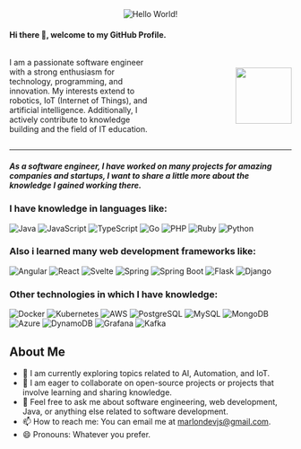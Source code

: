 <div align="center">
  <img src="https://media.giphy.com/media/zOvBKUUEERdNm/giphy.gif" alt="Hello World!">
</div>

#### Hi there 👋, welcome to my GitHub Profile.



<div>
  <div style="display: flex; align-items: center; flex-direction: row; text-align: left;">
    <p style="flex: 1;">I am a passionate software engineer with a strong enthusiasm for technology, programming, and innovation. My interests extend to robotics, IoT (Internet of Things), and artificial intelligence. Additionally, I actively contribute to knowledge building and the field of IT education.</p>
    <div style="flex: 1; text-align: right;">
      <img src="https://octodex.github.com/images/adventure-cat.png" width="100" height="100" style="animation: float 2s infinite;">
    </div>
  </div>
</div>

<hr/>
<h5>As a software engineer, I have worked on many projects for amazing companies and startups, I want to share a little more about the knowledge I gained working there.</h5>

<h3>I have knowledge in languages like: </h3>

![Java](https://img.shields.io/badge/Java-007396?style=for-the-badge&logo=java&logoColor=white)
![JavaScript](https://img.shields.io/badge/JavaScript-F7DF1E?style=for-the-badge&logo=javascript&logoColor=black)
![TypeScript](https://img.shields.io/badge/TypeScript-3178C6?style=for-the-badge&logo=typescript&logoColor=white)
![Go](https://img.shields.io/badge/Go-00ADD8?style=for-the-badge&logo=go&logoColor=white)
![PHP](https://img.shields.io/badge/PHP-777BB4?style=for-the-badge&logo=php&logoColor=white)
![Ruby](https://img.shields.io/badge/Ruby-CC342D?style=for-the-badge&logo=ruby&logoColor=white)
![Python](https://img.shields.io/badge/Python-3776AB?style=for-the-badge&logo=python&logoColor=white)

<h3>Also i learned many web development frameworks like:</h3>

![Angular](https://img.shields.io/badge/Angular-DD0031?style=for-the-badge&logo=angular&logoColor=white)
![React](https://img.shields.io/badge/React-61DAFB?style=for-the-badge&logo=react&logoColor=black)
![Svelte](https://img.shields.io/badge/Svelte-FF3E00?style=for-the-badge&logo=svelte&logoColor=white)
![Spring](https://img.shields.io/badge/Spring-6DB33F?style=for-the-badge&logo=spring&logoColor=white)
![Spring Boot](https://img.shields.io/badge/Spring_Boot-6DB33F?style=for-the-badge&logo=spring-boot&logoColor=white)
![Flask](https://img.shields.io/badge/Flask-000000?style=for-the-badge&logo=flask&logoColor=white)
![Django](https://img.shields.io/badge/Django-092E20?style=for-the-badge&logo=django&logoColor=white)

<h3>Other technologies in which I have knowledge:</h3>

![Docker](https://img.shields.io/badge/Docker-2496ED?style=for-the-badge&logo=docker&logoColor=white)
![Kubernetes](https://img.shields.io/badge/Kubernetes-326CE5?style=for-the-badge&logo=kubernetes&logoColor=white)
![AWS](https://img.shields.io/badge/AWS-232F3E?style=for-the-badge&logo=amazon-aws&logoColor=white)
![PostgreSQL](https://img.shields.io/badge/PostgreSQL-336791?style=for-the-badge&logo=postgresql&logoColor=white)
![MySQL](https://img.shields.io/badge/MySQL-4479A1?style=for-the-badge&logo=mysql&logoColor=white)
![MongoDB](https://img.shields.io/badge/MongoDB-47A248?style=for-the-badge&logo=mongodb&logoColor=white)
![Azure](https://img.shields.io/badge/Azure-0089D6?style=for-the-badge&logo=microsoft-azure&logoColor=white)
![DynamoDB](https://img.shields.io/badge/DynamoDB-4053D6?style=for-the-badge&logo=amazon-dynamodb&logoColor=white)
![Grafana](https://img.shields.io/badge/Grafana-F46800?style=for-the-badge&logo=grafana&logoColor=white)
![Kafka](https://img.shields.io/badge/Apache%20Kafka-231F20?style=for-the-badge&logo=apache-kafka&logoColor=white)


## About Me

- 🌱 I am currently exploring topics related to AI, Automation, and IoT.
- 👯 I am eager to collaborate on open-source projects or projects that involve learning and sharing knowledge.
- 💬 Feel free to ask me about software engineering, web development, Java, or anything else related to software development.
- 📫 How to reach me: You can email me at marlondevjs@gmail.com.
- 😄 Pronouns: Whatever you prefer.

